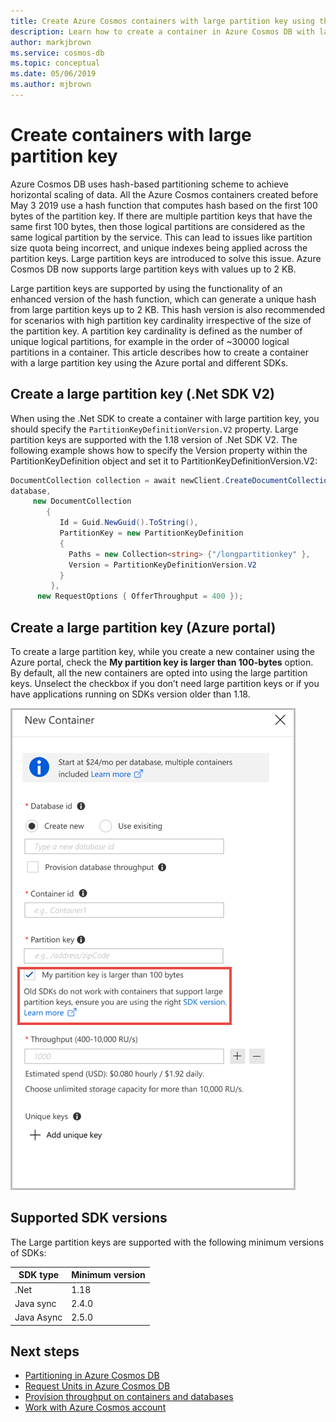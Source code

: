 ```yaml
---
title: Create Azure Cosmos containers with large partition key using the Azure portal and various SDKs.
description: Learn how to create a container in Azure Cosmos DB with large partition key using Azure portal and different SDKs. 
author: markjbrown
ms.service: cosmos-db
ms.topic: conceptual
ms.date: 05/06/2019
ms.author: mjbrown
---
```


# Create containers with large partition key

Azure Cosmos DB uses hash-based partitioning scheme to achieve horizontal scaling of data. All the Azure Cosmos containers created before May 3 2019 use a hash function that computes hash based on the first 100 bytes of the partition key. If there are multiple partition keys that have the same first 100 bytes, then those logical partitions are considered as the same logical partition by the service. This can lead to issues like partition size quota being incorrect, and unique indexes being applied across the partition keys. Large partition keys are introduced to solve this issue. Azure Cosmos DB now supports large partition keys with values up to 2 KB. 

Large partition keys are supported by using the functionality of an enhanced version of the hash function, which can generate a unique hash from large partition keys up to 2 KB. This hash version is also recommended for scenarios with high partition key cardinality irrespective of the size of the partition key. A partition key cardinality is defined as the number of unique logical partitions, for example in the order of ~30000 logical partitions in a container. This article describes how to create a container with a large partition key using the Azure portal and different SDKs. 

## Create a large partition key (.Net SDK V2)

When using the .Net SDK to create a container with large partition key, you should specify the `PartitionKeyDefinitionVersion.V2` property. Large partition keys are supported with the 1.18 version of .Net SDK V2. The following example shows how to specify the Version property within the PartitionKeyDefinition object and set it to PartitionKeyDefinitionVersion.V2:

```csharp
DocumentCollection collection = await newClient.CreateDocumentCollectionAsync(
database,
     new DocumentCollection
        {
           Id = Guid.NewGuid().ToString(),
           PartitionKey = new PartitionKeyDefinition
           {
             Paths = new Collection<string> {"/longpartitionkey" },
             Version = PartitionKeyDefinitionVersion.V2
           }
         },
      new RequestOptions { OfferThroughput = 400 });
```

## Create a large partition key (Azure portal) 

To create a large partition key, while you create a new container using the Azure portal, check the **My partition key is larger than 100-bytes** option. By default, all the new containers are opted into using the large partition keys. Unselect the checkbox if you don’t need large partition keys or if you have applications running on SDKs version older than 1.18.

![Create large partition keys using Azure portal](./media/large-partition-keys/large-partition-key-with-portal.png)


## Supported SDK versions

The Large partition keys are supported with the following minimum versions of SDKs:

|SDK type  | Minimum version   |
|---------|---------|
|.Net     |    1.18     |
|Java sync     |   2.4.0      |
|Java Async   |  2.5.0        |
 
## Next steps

* [Partitioning in Azure Cosmos DB](partitioning-overview.md)
* [Request Units in Azure Cosmos DB](request-units.md)
* [Provision throughput on containers and databases](set-throughput.md)
* [Work with Azure Cosmos account](account-overview.md)



